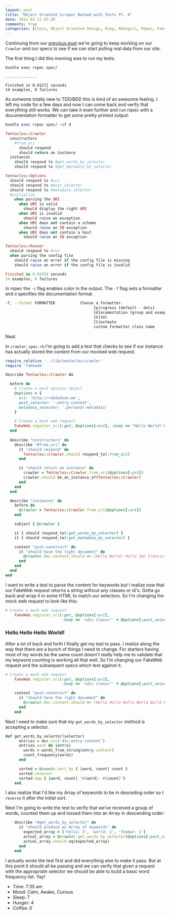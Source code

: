 ```yaml
---
layout: post
title: "Object Oriented Scraper Backed with Tests Pt. 4"
date: 2012-05-11 07:20
comments: true
categories: [Chain, Object Oriented Design, Ruby, Nokogiri, RSpec, FakeWeb, BDD]
---
```


Continuing from our [previous post](http://robdodson.me/blog/2012/05/08/object-oriented-scraper-backed-with-tests-pt-3/) we're going to keep working on our `Crawler` and our specs to see if we can start pulling real data from our site.

The first thing I did this morning was to run my tests:
```
bundle exec rspec spec/

..............

Finished in 0.01271 seconds
14 examples, 0 failures
```
As someone totally new to TDD/BDD this is kind of an awesome feeling. I left my code for a few days and now I can come back and verify that everything still works. We can take it even further and run rspec with a documentation formatter to get some pretty printed output:

```ruby
bundle exec rspec spec/ -cf d

Tentacles::Crawler
  constructors
    #from_uri
      should respond
      should return an instance
  instances
    should respond to #get_words_by_selector
    should respond to #get_metadata_by_selector

Tentacles::Options
  should respond to #uri
  should respond to #post_selector
  should respond to #metadata_selector
  #initialize
    when parsing the URI
      when URI is valid
        should display the right URI
      when URI is invalid
        should raise an exception
      when URI does not contain a scheme
        should raise an IO exception
      when URI does not contain a host
        should raise an IO exception

Tentacles::Runner
  should respond to #run
  when parsing the config file
    should raise an error if the config file is missing
    should raise an error if the config file is invalid

Finished in 0.01359 seconds
14 examples, 0 failures
```

In rspec the `-c` flag enables color in the output. The `-f` flag sets a formatter and `d` specifies the documentation format.

```bash
-f, --format FORMATTER           Choose a formatter.
                                       [p]rogress (default - dots)
                                       [d]ocumentation (group and example names)
                                       [h]tml
                                       [t]extmate
                                       custom formatter class name
```

Neat.

In `crawler_spec.rb` I'm going to add a test that checks to see if our instance has actually stored the content from our mocked web request. 

```ruby
require_relative '../lib/tentacles/crawler'
require 'fakeweb'

describe Tentacles::Crawler do

  before do
    # Create a mock options object
    @options = {
      uri: 'http://robdodson.me', 
      post_selector: '.entry-content',
      metadata_selector: '.personal-metadata'
    }

    # Create a mock web request
    FakeWeb.register_uri(:get, @options[:uri], :body => "Hello World! Hello San Francisco!")
  end
  
  describe "constructors" do
    describe "#from_uri" do
      it "should respond" do
        Tentacles::Crawler.should respond_to(:from_uri)
      end

      it "should return an instance" do
        crawler = Tentacles::Crawler.from_uri(@options[:uri])
        crawler.should be_an_instance_of(Tentacles::Crawler)
      end
    end
  end

  describe "instances" do
    before do
      @crawler = Tentacles::Crawler.from_uri(@options[:uri])
    end

    subject { @crawler }

    it { should respond_to(:get_words_by_selector) }
    it { should respond_to(:get_metadata_by_selector) }

    context "post-construct" do
      it "should have the right document" do
        @crawler.doc.content.should =~ /Hello World! Hello San Francisco!/
      end
    end
  end
end
```

I want to write a test to parse the content for keywords but I realize now that our FakeWeb request returns a string without any classes or id's. Gotta go back and wrap it in some HTML to match our selectors. So I'm changing the mock web request to look like this:

```ruby
# Create a mock web request
    FakeWeb.register_uri(:get, @options[:uri],
                         :body => '<div class="' + @options[:post_selector] + '">Hello World! Hello San Francisco!</div>')
```

### Hello Hello Hello World!

After a lot of back and forth I finally get my test to pass. I realize along the way that there are a bunch of things I need to change. For starters having most of my words be the same count doesn't really help me to validate that my keyword counting is working all that well. So I'm changing our FakeWeb request and the subsequent specs which test against it.

```ruby
# Create a mock web request
    FakeWeb.register_uri(:get, @options[:uri],
                         :body => '<div class="' + @options[:post_selector].delete(".") + '">Hello Hello Hello World World Foobar!</div>')
```

```ruby
    context "post-construct" do
      it "should have the right document" do
        @crawler.doc.content.should =~ /Hello Hello Hello World World Foobar!/
      end
    end
```

Next I need to make sure that my `get_words_by_selector` method is accepting a selector.

```ruby
def get_words_by_selector(selector)
      entries = doc.css('div.entry-content')
      entries.each do |entry|
        words = words_from_string(entry.content)
        count_frequency(words)
      end

      sorted = @counts.sort_by { |word, count| count }
      sorted.reverse!
      sorted.map { |word, count| "#{word}: #{count}"}
    end
```

I also realize that I'd like my Array of keywords to be in desceding order so I `reverse` it after the initial sort.    

Next I'm going to write the test to verify that we've received a group of words, counted them up and tossed them into an Array in descending order:

```ruby
    describe "#get_words_by_selector" do
      it "should produce an Array of keywords" do
        expected_array = ['hello: 3', 'world: 2', 'foobar: 1']
        actual_array = @crawler.get_words_by_selector(@options[:post_selector])
        actual_array.should eq(expected_array)
      end
    end
```

I actually wrote the test first and did everything else to make it pass. But at this point it should all be passing and we can verify that given a request with the appropriate selector we should be able to build a basic word frequency list. Yay!


    



- Time: 7:35 am
- Mood: Calm, Awake, Curious
- Sleep: 7
- Hunger: 4
- Coffee: 0
